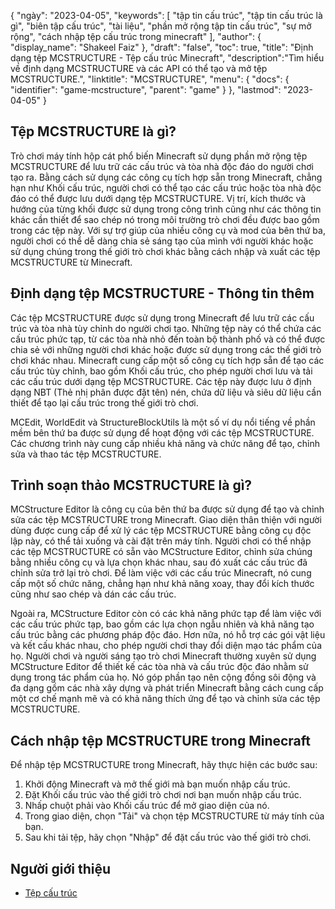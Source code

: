 {
"ngày": "2023-04-05",
  "keywords": [
"tập tin cấu trúc",
"tập tin cấu trúc là gì",
"biên tập cấu trúc",
"tài liệu",
"phần mở rộng tập tin cấu trúc",
"sự mở rộng",
"cách nhập tệp cấu trúc trong minecraft"
],
  "author": {
"display_name": "Shakeel Faiz"
},
"draft": "false",
"toc": true,
"title": "Định dạng tệp MCSTRUCTURE - Tệp cấu trúc Minecraft",
  "description":"Tìm hiểu về định dạng MCSTRUCTURE và các API có thể tạo và mở tệp MCSTRUCTURE.",
  "linktitle": "MCSTRUCTURE",
  "menu": {
    "docs": {
      "identifier": "game-mcstructure",
      "parent": "game"
}
},
"lastmod": "2023-04-05"
}

## Tệp MCSTRUCTURE là gì?

Trò chơi máy tính hộp cát phổ biến Minecraft sử dụng phần mở rộng tệp MCSTRUCTURE để lưu trữ các cấu trúc và tòa nhà độc đáo do người chơi tạo ra. Bằng cách sử dụng các công cụ tích hợp sẵn trong Minecraft, chẳng hạn như Khối cấu trúc, người chơi có thể tạo các cấu trúc hoặc tòa nhà độc đáo có thể được lưu dưới dạng tệp MCSTRUCTURE. Vị trí, kích thước và hướng của từng khối được sử dụng trong công trình cũng như các thông tin khác cần thiết để sao chép nó trong môi trường trò chơi đều được bao gồm trong các tệp này. Với sự trợ giúp của nhiều công cụ và mod của bên thứ ba, người chơi có thể dễ dàng chia sẻ sáng tạo của mình với người khác hoặc sử dụng chúng trong thế giới trò chơi khác bằng cách nhập và xuất các tệp MCSTRUCTURE từ Minecraft.

## Định dạng tệp MCSTRUCTURE - Thông tin thêm

Các tệp MCSTRUCTURE được sử dụng trong Minecraft để lưu trữ các cấu trúc và tòa nhà tùy chỉnh do người chơi tạo. Những tệp này có thể chứa các cấu trúc phức tạp, từ các tòa nhà nhỏ đến toàn bộ thành phố và có thể được chia sẻ với những người chơi khác hoặc được sử dụng trong các thế giới trò chơi khác nhau. Minecraft cung cấp một số công cụ tích hợp sẵn để tạo các cấu trúc tùy chỉnh, bao gồm Khối cấu trúc, cho phép người chơi lưu và tải các cấu trúc dưới dạng tệp MCSTRUCTURE. Các tệp này được lưu ở định dạng NBT (Thẻ nhị phân được đặt tên) nén, chứa dữ liệu và siêu dữ liệu cần thiết để tạo lại cấu trúc trong thế giới trò chơi.

MCEdit, WorldEdit và StructureBlockUtils là một số ví dụ nổi tiếng về phần mềm bên thứ ba được sử dụng để hoạt động với các tệp MCSTRUCTURE. Các chương trình này cung cấp nhiều khả năng và chức năng để tạo, chỉnh sửa và thao tác tệp MCSTRUCTURE.

## Trình soạn thảo MCSTRUCTURE là gì?

MCStructure Editor là công cụ của bên thứ ba được sử dụng để tạo và chỉnh sửa các tệp MCSTRUCTURE trong Minecraft. Giao diện thân thiện với người dùng được cung cấp để xử lý các tệp MCSTRUCTURE bằng công cụ độc lập này, có thể tải xuống và cài đặt trên máy tính. Người chơi có thể nhập các tệp MCSTRUCTURE có sẵn vào MCStructure Editor, chỉnh sửa chúng bằng nhiều công cụ và lựa chọn khác nhau, sau đó xuất các cấu trúc đã chỉnh sửa trở lại trò chơi. Để làm việc với các cấu trúc Minecraft, nó cung cấp một số chức năng, chẳng hạn như khả năng xoay, thay đổi kích thước cũng như sao chép và dán các cấu trúc.

Ngoài ra, MCStructure Editor còn có các khả năng phức tạp để làm việc với các cấu trúc phức tạp, bao gồm các lựa chọn ngẫu nhiên và khả năng tạo cấu trúc bằng các phương pháp độc đáo. Hơn nữa, nó hỗ trợ các gói vật liệu và kết cấu khác nhau, cho phép người chơi thay đổi diện mạo tác phẩm của họ. Người chơi và người sáng tạo trò chơi Minecraft thường xuyên sử dụng MCStructure Editor để thiết kế các tòa nhà và cấu trúc độc đáo nhằm sử dụng trong tác phẩm của họ. Nó góp phần tạo nên cộng đồng sôi động và đa dạng gồm các nhà xây dựng và phát triển Minecraft bằng cách cung cấp một cơ chế mạnh mẽ và có khả năng thích ứng để tạo và chỉnh sửa các tệp MCSTRUCTURE.

## Cách nhập tệp MCSTRUCTURE trong Minecraft

Để nhập tệp MCSTRUCTURE trong Minecraft, hãy thực hiện các bước sau:

1. Khởi động Minecraft và mở thế giới mà bạn muốn nhập cấu trúc.
2. Đặt Khối cấu trúc vào thế giới trò chơi nơi bạn muốn nhập cấu trúc.
3. Nhấp chuột phải vào Khối cấu trúc để mở giao diện của nó.
4. Trong giao diện, chọn "Tải" và chọn tệp MCSTRUCTURE từ máy tính của bạn.
5. Sau khi tải tệp, hãy chọn "Nhập" để đặt cấu trúc vào thế giới trò chơi.

## Người giới thiệu
* [Tệp cấu trúc](https://wiki.bedrock.dev/nbt/mcstructure.html)

